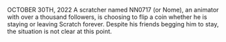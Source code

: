 OCTOBER 30TH, 2022
A scratcher named NN0717 (or Nome), an animator with over a thousand followers, is choosing to flip a coin whether he is staying or leaving Scratch forever. Despite his friends begging him to stay, the situation is not clear at this point.
